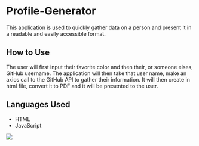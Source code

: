 # Profile-Generator
This application is used to quickly gather data on a person and present it in a readable and easily accessible format. 

## How to Use
The user will first input their favorite color and then their, or someone elses, GitHub username. The application will then take that user name, make an axios call to the GitHub API to gather their information. It will then create in html file, convert it to PDF and it will be presented to the user. 

## Languages Used
- HTML
- JavaScript

![](profile-generator.gif)